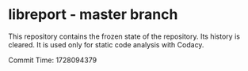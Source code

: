 # libreport - master branch

This repository contains the frozen state of the repository.
Its history is cleared. It is used only for static code
analysis with Codacy.

Commit Time: 1728094379